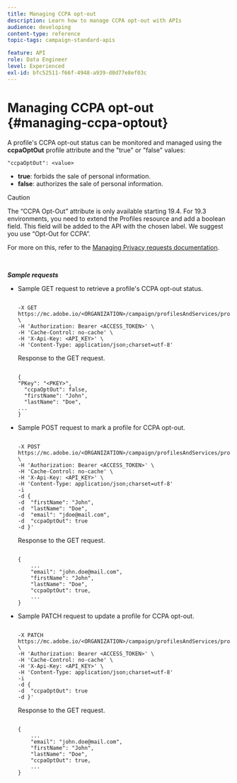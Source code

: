 ```yaml
---
title: Managing CCPA opt-out
description: Learn how to manage CCPA opt-out with APIs
audience: developing
content-type: reference
topic-tags: campaign-standard-apis

feature: API
role: Data Engineer
level: Experienced
exl-id: bfc52511-f66f-4948-a939-d0d77e8ef03c
---
```

# Managing CCPA opt-out {#managing-ccpa-optout}

A profile's CCPA opt-out status can be monitored and managed using the **ccpaOptOut** profile attribute and the "true" or "false" values:

`"ccpaOptOut": <value>`

* **true**:  forbids the sale of personal information.
* **false**: authorizes the sale of personal information.

>[!CAUTION]
>
>The “CCPA Opt-Out” attribute is only available starting 19.4. For 19.3 environments, you need to extend the Profiles resource and add a boolean field. This field will be added to the API with the chosen label. We suggest you use “Opt-Out for CCPA”.
>
>For more on this, refer to the [Managing Privacy requests documentation](../../start/using/privacy-requests.md#sale-of-personal-information-ccpa).

<br/>

***Sample requests***

* Sample GET request to retrieve a profile's CCPA opt-out status.

    ```

    -X GET https://mc.adobe.io/<ORGANIZATION>/campaign/profilesAndServices/profile/<PKEY> \
    -H 'Authorization: Bearer <ACCESS_TOKEN>' \
    -H 'Cache-Control: no-cache' \
    -H 'X-Api-Key: <API_KEY>' \
    -H 'Content-Type: application/json;charset=utf-8'

    ```

    Response to the GET request.

    ```

    {
    "PKey": "<PKEY>",
      "ccpaOptOut": false,
      "firstName": "John",
      "lastName": "Doe",
    ...
    }

    ```

* Sample POST request to mark a profile for CCPA opt-out.

    ```

    -X POST https://mc.adobe.io/<ORGANIZATION>/campaign/profilesAndServices/profile/ \
    -H 'Authorization: Bearer <ACCESS_TOKEN>' \
    -H 'Cache-Control: no-cache' \
    -H 'X-Api-Key: <API_KEY>' \
    -H 'Content-Type: application/json;charset=utf-8'
    -i
    -d {
    -d  "firstName": "John",
    -d  "lastName": "Doe",
    -d  "email": "jdoe@mail.com",
    -d  "ccpaOptOut": true
    -d }'

    ```

    Response to the GET request.

    ```

    {
        ...
        "email": "john.doe@mail.com",
        "firstName": "John",
        "lastName": "Doe",
        "ccpaOptOut": true,
        ...
    }

    ```

* Sample PATCH request to update a profile for CCPA opt-out.

    ```

    -X PATCH https://mc.adobe.io/<ORGANIZATION>/campaign/profilesAndServices/profile/<PKEY> \
    -H 'Authorization: Bearer <ACCESS_TOKEN>' \
    -H 'Cache-Control: no-cache' \
    -H 'X-Api-Key: <API_KEY>' \
    -H 'Content-Type: application/json;charset=utf-8'
    -i
    -d {
    -d  "ccpaOptOut": true
    -d }'

    ```

    Response to the GET request.

    ```

    {
        ...
        "email": "john.doe@mail.com",
        "firstName": "John",
        "lastName": "Doe",
        "ccpaOptOut": true,
        ...
    }

    ```
